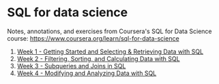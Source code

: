 # SQL for data science

<!-- START doctoc generated TOC please keep comment here to allow auto update -->
<!-- END doctoc generated TOC please keep comment here to allow auto update -->

Notes, annotations, and exercises from Coursera's SQL for Data Science course: https://www.coursera.org/learn/sql-for-data-science

1. [Week 1 - Getting Started and Selecting & Retrieving Data with SQL](./week-1)
2. [Week 2 - Filtering, Sorting, and Calculating Data with SQL](./week-2)
3. [Week 3 - Subqueries and Joins in SQL](./week-3)
4. [Week 4 - Modifying and Analyzing Data with SQL](./week-4)
